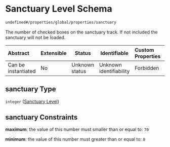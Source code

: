 # Sanctuary Level Schema

```txt
undefined#/properties/global/properties/sanctuary
```

The number of checked boxes on the sanctuary track. If not included the sanctuary will not be loaded.


| Abstract            | Extensible | Status         | Identifiable            | Custom Properties | Additional Properties | Access Restrictions | Defined In                                                                       |
| :------------------ | ---------- | -------------- | ----------------------- | :---------------- | --------------------- | ------------------- | -------------------------------------------------------------------------------- |
| Can be instantiated | No         | Unknown status | Unknown identifiability | Forbidden         | Allowed               | none                | [gloomhaven.schema.json\*](../out/gloomhaven.schema.json "open original schema") |

## sanctuary Type

`integer` ([Sanctuary Level](gloomhaven-properties-global-information-properties-sanctuary-level.md))

## sanctuary Constraints

**maximum**: the value of this number must smaller than or equal to: `70`

**minimum**: the value of this number must greater than or equal to: `0`

